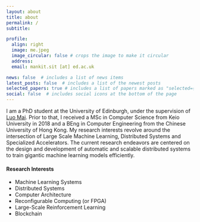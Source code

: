 ```yaml
---
layout: about
title: about
permalink: /
subtitle:

profile:
  align: right
  image: me.jpeg
  image_circular: false # crops the image to make it circular
  address:
  email: mankit.sit [at] ed.ac.uk

news: false  # includes a list of news items
latest_posts: false  # includes a list of the newest posts
selected_papers: true # includes a list of papers marked as "selected={true}"
social: false  # includes social icons at the bottom of the page
---
```


I am a PhD student at the University of Edinburgh, under the supervision of <a href="https://luomai.github.io/">Luo Mai</a>. Prior to that, I received a MSc in Computer Science from Keio University in 2018 and a BEng in Computer Engineering from the Chinese University of Hong Kong. My research interests revolve around the intersection of Large Scale Machine Learning, Distributed Systems and Specialized Accelerators. The current research endeavors are centered on the design and development of automatic and scalable distributed systems to train gigantic machine learning models efficiently.

<h4>Research Interests</h4>
<ul>
  <li>Machine Learning Systems</li>
  <li>Distributed Systems</li>
  <li>Computer Architecture</li>
  <li>Reconfigurable Computing (or FPGA)</li>
  <li>Large-Scale Reinforcement Learning</li>
  <li>Blockchain</li>
</ul>